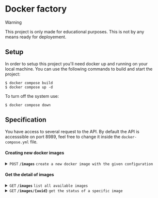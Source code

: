 # Docker factory

> [!WARNING]
> This project is only made for educational purposes. This is not by any means ready for deployement.

## Setup

In order to setup this project you'll need docker up and running on your local machine.
You can use the following commands to build and start the project:

```console
$ docker compose build
$ docker compose up -d
```

To turn off the system use:

```console
$ docker compose down
```

## Specification

You have access to several request to the API. By default the API is accesssible on port 8989, feel free to change it inside the `docker-compose.yml` file.

#### Creating new docker images

<details>
  <summary><code>POST</code> <code><b>/images</b></code> <code>create a new docker image with the given configuration</code></summary>

  ##### Parameters
  
  > | name      |  type     | data type               | description                                                                                                |
  > |-----------|-----------|-------------------------|------------------------------------------------------------------------------------------------------------|
  > | None      |  required | object (JSON)           | The configuration of the image to create `{"base_image": required, "packages": optional, "tag": optional}` |

  ##### Responses

  > | http code     | content-type                      | response                                                            |
  > |---------------|-----------------------------------|---------------------------------------------------------------------|
  > | `201`         | `application/json`                | `{"id": uuid, "status": "pending"}`                                 |

  ##### Example curl command

  > ```command
  > $ curl -X POST http://localhost:8989/images \
  >     -H "Content-Type: application/json" \
  >     -d '{
  >        "base_image": "ubuntu:22.04",
  >        "packages": ["python3", "curl"]
  >     }'
  > ```
</details>

#### Get the detail of images

<details>
  <summary><code>GET</code> <code><b>/images</b></code> <code>list all available images</code></summary>

  ##### Parameters

  > None  

  ##### Responses

  > | http code     | content-type                      | response                                                                                             |
  > |---------------|-----------------------------------|------------------------------------------------------------------------------------------------------|
  > | `200`         | `application/json`                | `[{"id": uuid, "base_image": string, "docker_tag": string, "packages": []string, "status": string}]` |

  ##### Example curl command

  > ```command
  > $ curl -X GET http://localhost:8989/images
  > ```
</details>


<details>
  <summary><code>GET</code> <code><b>/images/{uuid}</b></code> <code>get the status of a specific image</code></summary>

  ##### Parameters

  > | name   |  type      | data type      | description                                                  |
  > |--------|------------|----------------|--------------------------------------------------------------|
  > | `uuid` |  required  | uuid           | The specific image unique idendifier                         | 

  ##### Responses

  > | http code     | content-type                      | response                                                                                           |
  > |---------------|-----------------------------------|----------------------------------------------------------------------------------------------------|
  > | `200`         | `application/json`                | `{"id": uuid, "base_image": string, "docker_tag": string, "packages": []string, "status": string}` |

  ##### Example curl command

  > ```command
  > $ curl -X GET http://localhost:8989/images/eaf62131-6a62-4c6c-9b94-c66cfde2d49a
  > ```
</details>
